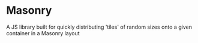 # Masonry
A JS library built for quickly distributing 'tiles' of random sizes onto a given container in a Masonry layout
